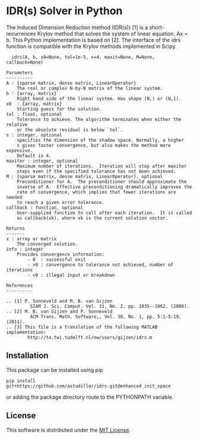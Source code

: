 # IDR(s) Solver in Python
The Induced Dimension Reduction method (IDR(s)) [1] is a short-recurrences Krylov method that
solves the system of linear equation,
                                      Ax = b.
This Python implementation is based on [2]. The interface of the idrs function is compatible
with the Krylov methods implemented in Scipy.

      idrs(A, b, x0=None, tol=1e-5, s=4, maxit=None, M=None, callback=None)

    Parameters
    ----------
    A : {sparse matrix, dense matrix, LinearOperator}
        The real or complex N-by-N matrix of the linear system.
    b : {array, matrix}
        Right hand side of the linear system. Has shape (N,) or (N,1).
    x0  : {array, matrix}
        Starting guess for the solution.
    tol : float, optional
        Tolerance to achieve. The algorithm terminates when either the relative
        or the absolute residual is below `tol`.
    s : integer, optional
        specifies the dimension of the shadow space. Normally, a higher
        s gives faster convergence, but also makes the method more expensive.
        Default is 4.
    maxiter : integer, optional
        Maximum number of iterations.  Iteration will stop after maxiter
        steps even if the specified tolerance has not been achieved.
    M : {sparse matrix, dense matrix, LinearOperator}, optional
        Preconditioner for A.  The preconditioner should approximate the
        inverse of A.  Effective preconditioning dramatically improves the
        rate of convergence, which implies that fewer iterations are needed
        to reach a given error tolerance.
    callback : function, optional
        User-supplied function to call after each iteration.  It is called
        as callback(xk), where xk is the current solution vector.

    Returns
    -------
    x : array or matrix
        The converged solution.
    info : integer
        Provides convergence information:
            - 0  : successful exit
            - >0 : convergence to tolerance not achieved, number of iterations
            - <0 : illegal input or breakdown

    References
    ----------

    .. [1] P. Sonneveld and M. B. van Gijzen
             SIAM J. Sci. Comput. Vol. 31, No. 2, pp. 1035--1062, (2008).
    .. [2] M. B. van Gijzen and P. Sonneveld
             ACM Trans. Math. Software,, Vol. 38, No. 1, pp. 5:1-5:19, (2011).
    .. [3] This file is a translation of the following MATLAB implementation:
            http://ta.twi.tudelft.nl/nw/users/gijzen/idrs.m


## Installation

This package can be installed using pip

    pip install git+https://github.com/astudillor/idrs.git@enhanced_init_space

or adding the package directory route to the PYTHONPATH variable.

## License

This software is distributed under the [MIT License](http://opensource.org/licenses/MIT).

